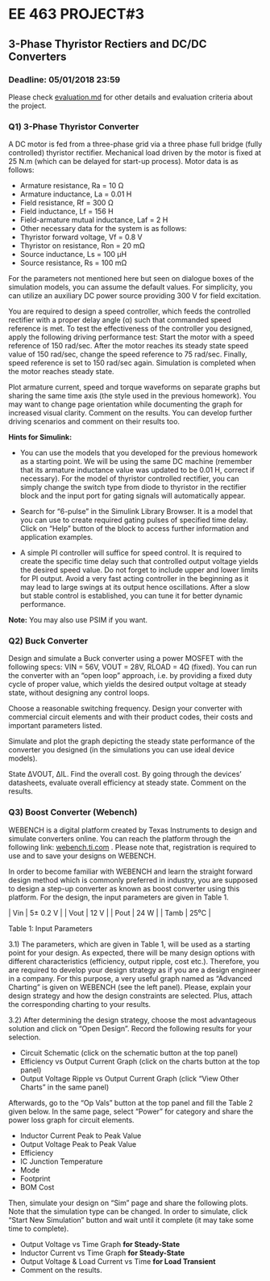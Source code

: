 # EE 463 PROJECT#3

## 3-Phase Thyristor Rectiers and DC/DC Converters

### Deadline: 05/01/2018 23:59


Please check [evaluation.md](evaluation.md) for other details and evaluation criteria about the project.

### Q1) 3-Phase Thyristor Converter

A DC motor is fed from a three-phase grid via a three phase full bridge (fully controlled) thyristor rectifier. Mechanical load driven by the motor is fixed at 25 N.m (which can be delayed for start-up process). Motor data is as follows:

- Armature resistance, Ra = 10 Ω
- Armature inductance, La = 0.01 H
- Field resistance, Rf = 300 Ω
- Field inductance, Lf = 156 H
- Field-armature mutual inductance, Laf = 2 H
- Other necessary data for the system is as follows:
- Thyristor forward voltage, Vf = 0.8 V
- Thyristor on resistance, Ron = 20 mΩ
- Source inductance, Ls = 100 µH
- Source resistance, Rs = 100 mΩ

For the parameters not mentioned here but seen on dialogue boxes of the simulation models, you can assume the default values. For simplicity, you can utilize an auxiliary DC power source providing 300 V for field excitation.

You are required to design a speed controller, which feeds the controlled rectifier with a proper delay angle (α) such that commanded speed reference is met. To test the effectiveness of the controller you designed, apply the following driving performance test: Start the motor with a speed reference of 150 rad/sec. After the motor reaches its steady state speed value of 150 rad/sec, change the speed reference to 75 rad/sec. Finally, speed reference is set to 150 rad/sec again. Simulation is completed when the motor reaches steady state.

Plot armature current, speed and torque waveforms on separate graphs but sharing the same time axis (the style used in the previous homework). You may want to change page orientation while documenting the graph for increased visual clarity. Comment on the results. You can develop further driving scenarios and comment on their results too.

**Hints for Simulink:**

- You can use the models that you developed for the previous homework as a starting point. We will be using the same DC machine (remember that its armature inductance value was updated to be 0.01 H, correct if necessary). For the model of thyristor controlled rectifier, you can simply change the switch type from diode to thyristor in the rectifier block and the input port for gating signals will automatically appear.

- Search for “6-pulse” in the Simulink Library Browser. It is a model that you can use to create required gating pulses of specified time delay. Click on “Help” button of the block to access further information and application examples.

- A simple PI controller will suffice for speed control. It is required to create the specific time delay such that controlled output voltage yields the desired speed value. Do not forget to include upper and lower limits for PI output. Avoid a very fast acting controller in the beginning as it may lead to large swings at its output hence oscillations. After a slow but stable control is established, you can tune it for better dynamic performance.


**Note:** You may also use PSIM if you want.

### Q2) Buck Converter

Design and simulate a Buck converter using a power MOSFET with the following specs: VIN = 56V, VOUT = 28V, RLOAD = 4Ω (fixed). You can run the converter with an “open loop” approach, i.e. by providing a fixed duty cycle of proper value, which yields the desired output voltage at steady state, without designing any control loops.

Choose a reasonable switching frequency. Design your converter with commercial circuit elements and with their product codes, their costs and important parameters listed.

Simulate and plot the graph depicting the steady state performance of the converter you designed (in the simulations you can use ideal device models). 

State ΔVOUT, ΔIL. Find the overall cost. By going through the devices’ datasheets, evaluate overall efficiency at steady state. Comment on the results.

### Q3) Boost Converter (Webench)

WEBENCH is a digital platform created by Texas Instruments to design and simulate converters online. You can reach the platform through the following link: [webench.ti.com](http://webench.ti.com) . Please note that, registration is required to use and to save your designs on WEBENCH.

In order to become familiar with WEBENCH and learn the straight forward design method which is commonly preferred in industry, you are supposed to design a step-up converter as known as boost converter using this platform. For the design, the input parameters are given in Table 1. 


| Vin  | 5± 0.2 V |
| Vout | 12 V     |
| Pout | 24 W     |
| Tamb | 25⁰C     |

Table 1: Input Parameters


3.1) The parameters, which are given in Table 1, will be used as a starting point for your design. As expected, there will be many design options with different characteristics (efficiency, output ripple, cost etc.). Therefore, you are required to develop your design strategy as if you are a design engineer in a company. For this purpose, a very useful graph named as “Advanced Charting” is given on WEBENCH (see the left panel). Please, explain your design strategy and how the design constraints are selected. Plus, attach the corresponding charting to your results.

3.2) After determining the design strategy, choose the most advantageous solution and click on “Open Design”. Record the following results for your selection. 

- Circuit Schematic (click on the schematic button at the top panel)
- Efficiency vs Output Current Graph (click on the charts button at the top panel)
- Output Voltage Ripple vs Output Current Graph (click “View Other Charts” in the same panel)

Afterwards, go to the “Op Vals” button at the top panel and fill the Table 2 given below. In the same page, select “Power” for category and share the power loss graph for circuit elements.

- Inductor Current Peak to Peak Value
- Output Voltage Peak to Peak Value
- Efficiency
- IC Junction Temperature
- Mode
- Footprint
- BOM Cost

Then, simulate your design on “Sim” page and share the following plots. Note that the simulation type can be changed. In order to simulate, click “Start New Simulation” button and wait until it complete (it may take some time to complete).

- Output Voltage vs Time Graph **for Steady-State**
- Inductor Current vs Time Graph **for Steady-State**
- Output Voltage & Load Current vs Time **for Load Transient**
- Comment on the results.
